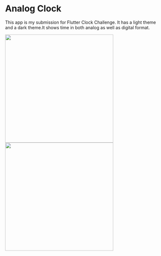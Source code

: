 # Analog Clock

This app is my submission for Flutter Clock Challenge.
It has a light theme and a dark theme.It shows time in both analog as well as digital format.

<img src='dark.png' width='350'>

<img src='light.png' width='350'>
